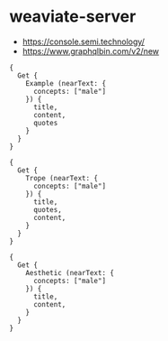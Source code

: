 # weaviate-server

- https://console.semi.technology/
- https://www.graphqlbin.com/v2/new

```
{
  Get {
    Example (nearText: {
      concepts: ["male"]
    }) {
      title,
      content,
      quotes
    }
  }
}
```

```
{
  Get {
    Trope (nearText: {
      concepts: ["male"]
    }) {
      title,
      quotes,
      content,
    }
  }
}
```

```
{
  Get {
    Aesthetic (nearText: {
      concepts: ["male"]
    }) {
      title,
      content,
    }
  }
}
```
